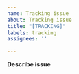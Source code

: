 ```yaml
---
name: Tracking issue
about: Tracking issue
title: "[TRACKING]"
labels: tracking
assignees: ''

---
```


**Describe issue**
